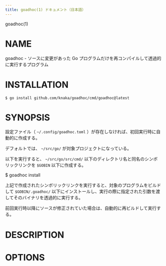 ```yaml
---
title: goadhoc(1) ドキュメント（日本語）
---
```


goadhoc(1)

# NAME

goadhoc - ソースに変更があった Go プログラムだけを再コンパイルして透過的に実行するプログラム

# INSTALLATION

```
$ go install github.com/knaka/goadhoc/cmd/goadhoc@latest
```

# SYNOPSIS

設定ファイル（ `~/.config/goadhoc.toml` ）が存在しなければ、初回実行時に自動的に作成する。

デフォルトでは、 `~/src/go/` が対象プロジェクトになっている。

以下を実行すると、 `~/src/go/src/cmd/` 以下のディレクトリ名と同名のシンボリックリンクを `$GOBIN` 以下に作成する。

  $ goadhoc install

上記で作成されたシンボリックリンクを実行すると、対象のプログラムをビルドして `$GOBIN/.goadhoc/` 以下にインストールし、実行の際に指定された引数を渡してそのバイナリを透過的に実行する。

前回実行時以降にソースが修正されていた場合は、自動的に再ビルドして実行する。

# DESCRIPTION

# OPTIONS
